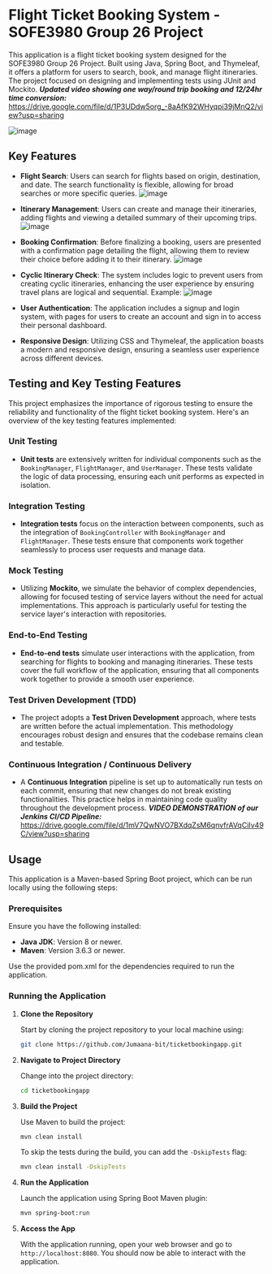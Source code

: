 # Flight Ticket Booking System - SOFE3980 Group 26 Project

This application is a flight ticket booking system designed for the SOFE3980 Group 26 Project. Built using Java, Spring Boot, and Thymeleaf, it offers a platform for users to search, book, and manage flight itineraries. The project focused on designing and implementing tests using JUnit and Mockito. ***Updated video showing one way/round trip booking and 12/24hr time conversion:*** https://drive.google.com/file/d/1P3UDdw5org_-8aAfK92WHyqpi39jMnQ2/view?usp=sharing 

![image](https://github.com/Jumaana-bit/ticketbookingapp/assets/58871999/ad6762af-5916-490a-94ad-2f932003a0cb)

## Key Features

- **Flight Search**: Users can search for flights based on origin, destination, and date. The search functionality is flexible, allowing for broad searches or more specific queries.
  ![image](https://github.com/Jumaana-bit/ticketbookingapp/assets/58871999/8bc1c68b-7b3e-40f9-8535-8a15c5345817)

- **Itinerary Management**: Users can create and manage their itineraries, adding flights and viewing a detailed summary of their upcoming trips.
  ![image](https://github.com/Jumaana-bit/ticketbookingapp/assets/58871999/c197a2ba-ca28-4a7e-ae3b-0da6148b0499)

- **Booking Confirmation**: Before finalizing a booking, users are presented with a confirmation page detailing the flight, allowing them to review their choice before adding it to their itinerary.
  ![image](https://github.com/Jumaana-bit/ticketbookingapp/assets/58871999/7e65cdf8-fdff-48a9-94bb-39d143ea5308)

- **Cyclic Itinerary Check**: The system includes logic to prevent users from creating cyclic itineraries, enhancing the user experience by ensuring travel plans are logical and sequential. Example:
  ![image](https://github.com/Jumaana-bit/ticketbookingapp/assets/58871999/6e69c082-4616-4226-8c97-aca14481618d)

- **User Authentication**: The application includes a signup and login system, with pages for users to create an account and sign in to access their personal dashboard.

- **Responsive Design**: Utilizing CSS and Thymeleaf, the application boasts a modern and responsive design, ensuring a seamless user experience across different devices.

## Testing and Key Testing Features

This project emphasizes the importance of rigorous testing to ensure the reliability and functionality of the flight ticket booking system. Here's an overview of the key testing features implemented:

### Unit Testing
- **Unit tests** are extensively written for individual components such as the `BookingManager`, `FlightManager`, and `UserManager`. These tests validate the logic of data processing, ensuring each unit performs as expected in isolation.

### Integration Testing
- **Integration tests** focus on the interaction between components, such as the integration of `BookingController` with `BookingManager` and `FlightManager`. These tests ensure that components work together seamlessly to process user requests and manage data.

### Mock Testing
- Utilizing **Mockito**, we simulate the behavior of complex dependencies, allowing for focused testing of service layers without the need for actual implementations. This approach is particularly useful for testing the service layer's interaction with repositories.

### End-to-End Testing
- **End-to-end tests** simulate user interactions with the application, from searching for flights to booking and managing itineraries. These tests cover the full workflow of the application, ensuring that all components work together to provide a smooth user experience.

### Test Driven Development (TDD)
- The project adopts a **Test Driven Development** approach, where tests are written before the actual implementation. This methodology encourages robust design and ensures that the codebase remains clean and testable.

### Continuous Integration / Continuous Delivery
- A **Continuous Integration** pipeline is set up to automatically run tests on each commit, ensuring that new changes do not break existing functionalities. This practice helps in maintaining code quality throughout the development process. ***VIDEO DEMONSTRATION of our Jenkins CI/CD Pipeline:*** https://drive.google.com/file/d/1mV7QwNVO7BXdqZsM6qnvfrAVqCiIv49C/view?usp=sharing 

## Usage

This application is a Maven-based Spring Boot project, which can be run locally using the following steps:

### Prerequisites

Ensure you have the following installed:

- **Java JDK**: Version 8 or newer.
- **Maven**: Version 3.6.3 or newer.

Use the provided pom.xml for the dependencies required to run the application.

### Running the Application

1. **Clone the Repository**

    Start by cloning the project repository to your local machine using:

    ```bash
    git clone https://github.com/Jumaana-bit/ticketbookingapp.git
    ```

2. **Navigate to Project Directory**

    Change into the project directory:

    ```bash
    cd ticketbookingapp
    ```

3. **Build the Project**

    Use Maven to build the project:

    ```bash
    mvn clean install
    ```

    To skip the tests during the build, you can add the `-DskipTests` flag:

    ```bash
    mvn clean install -DskipTests
    ```

4. **Run the Application**

    Launch the application using Spring Boot Maven plugin:

    ```bash
    mvn spring-boot:run
    ```

5. **Access the App**

    With the application running, open your web browser and go to `http://localhost:8080`. You should now be able to interact with the application.
